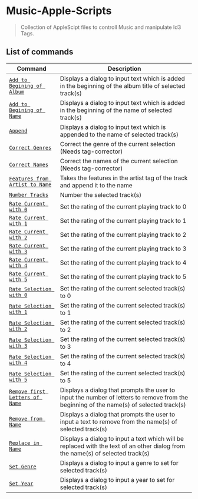 # Music-Apple-Scripts

> Collection of AppleScipt files to controll Music and manipulate Id3 Tags.

## List of commands

| Command                                                                            | Description                                                                                                                             |
| ---------------------------------------------------------------------------------- | --------------------------------------------------------------------------------------------------------------------------------------- |
| [`Add to Begining of Album`](Add%20to%20Begining%20of%20Album.applescript)         | Displays a dialog to input text which is added in the beginning of the album title of selected track(s)                                 |
| [`Add to Begining of Name`](Add%20to%20Begining%20of%20Album.applescript)          | Displays a dialog to input text which is added in the beginning of the name of selected track(s)                                        |
| [`Append`](Append.applescript)                                                     | Displays a dialog to input text which is appended to the name of selected track(s)                                                      |
| [`Correct Genres`](Correct%20Genres.applescript)                                   | Correct the genre of the current selection (Needs tag-corrector)                                                                        |
| [`Correct Names`](Correct%20Names.applescript)                                     | Correct the names of the current selection (Needs tag-corrector)                                                                        |
| [`Features from Artist to Name`](Features%20from%20Artist%20to%20Name.applescript) | Takes the features in the artist tag of the track and append it to the name                                                             |
| [`Number Tracks`](Number%20Tracks.applescript)                                     | Number the selected track(s)                                                                                                            |
| [`Rate Current with 0`](Rate%20Current%20with%200.applescript)                     | Set the rating of the current playing track to 0                                                                                        |
| [`Rate Current with 1`](Rate%20Current%20with%201.applescript)                     | Set the rating of the current playing track to 1                                                                                        |
| [`Rate Current with 2`](Rate%20Current%20with%202.applescript)                     | Set the rating of the current playing track to 2                                                                                        |
| [`Rate Current with 3`](Rate%20Current%20with%203.applescript)                     | Set the rating of the current playing track to 3                                                                                        |
| [`Rate Current with 4`](Rate%20Current%20with%204.applescript)                     | Set the rating of the current playing track to 4                                                                                        |
| [`Rate Current with 5`](Rate%20Current%20with%205.applescript)                     | Set the rating of the current playing track to 5                                                                                        |
| [`Rate Selection with 0`](Rate%20Selection%20with%200.applescript)                 | Set the rating of the current selected track(s) to 0                                                                                    |
| [`Rate Selection with 1`](Rate%20Selection%20with%201.applescript)                 | Set the rating of the current selected track(s) to 1                                                                                    |
| [`Rate Selection with 2`](Rate%20Selection%20with%202.applescript)                 | Set the rating of the current selected track(s) to 2                                                                                    |
| [`Rate Selection with 3`](Rate%20Selection%20with%203.applescript)                 | Set the rating of the current selected track(s) to 3                                                                                    |
| [`Rate Selection with 4`](Rate%20Selection%20with%204.applescript)                 | Set the rating of the current selected track(s) to 4                                                                                    |
| [`Rate Selection with 5`](Rate%20Selection%20with%205.applescript)                 | Set the rating of the current selected track(s) to 5                                                                                    |
| [`Remove first Letters of Name`](Remove%20first%20Letters%20of%20Name.applescript) | Displays a dialog that prompts the user to input the number of letters to remove from the beginning of the name(s) of selected track(s) |
| [`Remove from Name`](Remove%20from%20Name.applescript)                             | Displays a dialog that prompts the user to input a text to remove from the name(s) of selected track(s)                                 |
| [`Replace in Name`](Replace%20in%20Name.applescript)                               | Displays a dialog to input a text which will be replaced with the text of an other dialog from the name(s) of selected track(s)         |
| [`Set Genre`](Set%20Genre.applescript)                                             | Displays a dialog to input a genre to set for selected track(s)                                                                         |
| [`Set Year`](Set%20Year.applescript)                                               | Displays a dialog to input a year to set for selected track(s)                                                                          |
